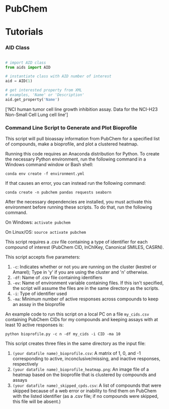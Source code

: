 # PubChem

# Tutorials

### AID Class
```python

# import AID class
from aids import AID

# instantiate class with AID number of interest
aid = AID(1)

# get interested property from XML
# examples, 'Name' or 'Description'
aid.get_property('Name')
```
['NCI human tumor cell line growth inhibition assay. Data for the NCI-H23 Non-Small Cell Lung cell line']

### Command Line Script to Generate and Plot Bioprofile

This script will pull bioassay information from PubChem for a specified list of compounds, make a bioprofile, and plot a clustered heatmap.

Running this code requires an Anaconda distribution for Python. To create the necessary Python environment, run the following command in a Windows command window or Bash shell:

```conda env create -f environment.yml```

If that causes an error, you can instead run the following command:

```conda create -n pubchem pandas requests seaborn```

After the necessary dependencies are installed, you must activate this environment before running these scripts. To do that, run the following command.

On Windows:
```activate pubchem```

On Linux/OS:
```source activate pubchem```

This script requires a .csv file containing a type of identifier for each compound of interest (PubChem CID, InChIKey, Canonical SMILES, CASRN).

This script accepts five parameters:
1. `-c`: Indicates whether or not you are running on the cluster (kestrel or Amarel); Type in 'y' if you are using the cluster and 'n' otherwise.
2. `-df`: Name of .csv file containing identifiers
3. `-ev`: Name of environment variable containing files. If this isn't specified, the script will assume the files are in the same directory as the scripts.
4. `-i`: Type of identifier used
5. `-ma`: Minimum number of active responses across compounds to keep an assay in the bioprofile

An example code to run this script on a local PC on a file `my_cids.csv` containing PubChem CIDs for my compounds and keeping assays with at least 10 active responses is:

```python bioprofile.py -c n -df my_cids -i CID -ma 10```

This script creates three files in the same directory as the input file:
1. `(your datafile name)_bioprofile.csv`: A matrix of 1, 0, and -1 corresponding to active, inconclusive/missing, and inactive responses, respectively
2. `(your datafile name)_bioprofile_heatmap.png`: An image file of a heatmap based on the bioprofile that is clustered by compounds and assays
3. `(your datafile name)_skipped_cpds.csv`: A list of compounds that were skipped because of a web error or inability to find them on PubChem with the listed identifier (as a .csv file; if no compounds were skipped, this file will be absent.)
